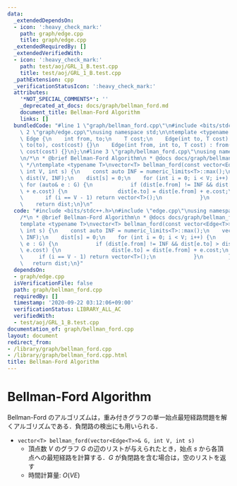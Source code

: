 ```yaml
---
data:
  _extendedDependsOn:
  - icon: ':heavy_check_mark:'
    path: graph/edge.cpp
    title: graph/edge.cpp
  _extendedRequiredBy: []
  _extendedVerifiedWith:
  - icon: ':heavy_check_mark:'
    path: test/aoj/GRL_1_B.test.cpp
    title: test/aoj/GRL_1_B.test.cpp
  _pathExtension: cpp
  _verificationStatusIcon: ':heavy_check_mark:'
  attributes:
    '*NOT_SPECIAL_COMMENTS*': ''
    _deprecated_at_docs: docs/graph/bellman_ford.md
    document_title: Bellman-Ford Algorithm
    links: []
  bundledCode: "#line 1 \"graph/bellman_ford.cpp\"\n#include <bits/stdc++.h>\n#line\
    \ 2 \"graph/edge.cpp\"\nusing namespace std;\n\ntemplate <typename T>\nstruct\
    \ Edge {\n    int from, to;\n    T cost;\n    Edge(int to, T cost) : from(-1),\
    \ to(to), cost(cost) {}\n    Edge(int from, int to, T cost) : from(from), to(to),\
    \ cost(cost) {}\n};\n#line 3 \"graph/bellman_ford.cpp\"\nusing namespace std;\n\
    \n/*\n * @brief Bellman-Ford Algorithm\n * @docs docs/graph/bellman_ford.md\n\
    \ */\ntemplate <typename T>\nvector<T> bellman_ford(const vector<Edge<T>>& G,\
    \ int V, int s) {\n    const auto INF = numeric_limits<T>::max();\n    vector<int>\
    \ dist(V, INF);\n    dist[s] = 0;\n    for (int i = 0; i < V; i++) {\n       \
    \ for (auto& e : G) {\n            if (dist[e.from] != INF && dist[e.to] > dist[e.from]\
    \ + e.cost) {\n                dist[e.to] = dist[e.from] + e.cost;\n         \
    \       if (i == V - 1) return vector<T>();\n            }\n        }\n    }\n\
    \    return dist;\n}\n"
  code: "#include <bits/stdc++.h>\n#include \"edge.cpp\"\nusing namespace std;\n\n\
    /*\n * @brief Bellman-Ford Algorithm\n * @docs docs/graph/bellman_ford.md\n */\n\
    template <typename T>\nvector<T> bellman_ford(const vector<Edge<T>>& G, int V,\
    \ int s) {\n    const auto INF = numeric_limits<T>::max();\n    vector<int> dist(V,\
    \ INF);\n    dist[s] = 0;\n    for (int i = 0; i < V; i++) {\n        for (auto&\
    \ e : G) {\n            if (dist[e.from] != INF && dist[e.to] > dist[e.from] +\
    \ e.cost) {\n                dist[e.to] = dist[e.from] + e.cost;\n           \
    \     if (i == V - 1) return vector<T>();\n            }\n        }\n    }\n \
    \   return dist;\n}"
  dependsOn:
  - graph/edge.cpp
  isVerificationFile: false
  path: graph/bellman_ford.cpp
  requiredBy: []
  timestamp: '2020-09-22 03:12:06+09:00'
  verificationStatus: LIBRARY_ALL_AC
  verifiedWith:
  - test/aoj/GRL_1_B.test.cpp
documentation_of: graph/bellman_ford.cpp
layout: document
redirect_from:
- /library/graph/bellman_ford.cpp
- /library/graph/bellman_ford.cpp.html
title: Bellman-Ford Algorithm
---
```

# Bellman-Ford Algorithm

Bellman-Ford のアルゴリズムは，重み付きグラフの単一始点最短経路問題を解くアルゴリズムである．負閉路の検出にも用いられる．

- `vector<T> bellman_ford(vector<Edge<T>>& G, int V, int s)`
    - 頂点数 $V$ のグラフ $G$ の辺のリストが与えられたとき，始点 $s$ から各頂点への最短経路を計算する．$G$ が負閉路を含む場合は，空のリストを返す
    - 時間計算量: $O(VE)$